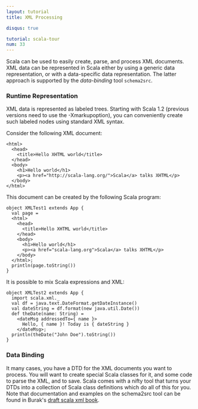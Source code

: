 ```yaml
---
layout: tutorial
title: XML Processing

disqus: true

tutorial: scala-tour
num: 33
---
```


Scala can be used to easily create, parse, and process XML documents. XML data can be represented in Scala either by using a generic data representation, or with a data-specific data representation. The latter approach is supported by the *data-binding* tool `schema2src`.

### Runtime Representation ###
XML data is represented as labeled trees. Starting with Scala 1.2 (previous versions need to use the -Xmarkupoption), you can conveniently create such labeled nodes using standard XML syntax.

Consider the following XML document:

    <html>
      <head>
        <title>Hello XHTML world</title>
      </head>
      <body>
        <h1>Hello world</h1>
        <p><a href="http://scala-lang.org/">Scala</a> talks XHTML</p>
      </body>
    </html>

This document can be created by the following Scala program:

    object XMLTest1 extends App {
      val page = 
      <html>
        <head>
          <title>Hello XHTML world</title>
        </head>
        <body>
          <h1>Hello world</h1>
          <p><a href="scala-lang.org">Scala</a> talks XHTML</p>
        </body>
      </html>;
      println(page.toString())
    }

It is possible to mix Scala expressions and XML:

    object XMLTest2 extends App {
      import scala.xml._
      val df = java.text.DateFormat.getDateInstance()
      val dateString = df.format(new java.util.Date())
      def theDate(name: String) = 
        <dateMsg addressedTo={ name }>
          Hello, { name }! Today is { dateString }
        </dateMsg>;
      println(theDate("John Doe").toString())
    }

### Data Binding ###
It many cases, you have a DTD for the XML documents you want to process. You will want to create special Scala classes for it, and some code to parse the XML, and to save. Scala comes with a nifty tool that turns your DTDs into a collection of Scala class definitions which do all of this for you.
Note that documentation and examples on the schema2src tool can be found in Burak's [draft scala xml book](http://burak.emir.googlepages.com/scalaxbook.docbk.html).

